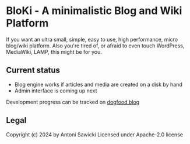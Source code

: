 # BloKi - A minimalistic Blog and Wiki Platform

If you want an ultra small, simple, easy to use, high performance, micro blog/wiki platform. Also you're tired of, or afraid to even touch WordPress, MediaWiki, LAMP, this might be for you.

## Current status

- Blog engine works if articles and media are created on a disk by hand
- Admin interface is coming up next

Development progress can be tracked on [dogfood blog](https://blog.tenox.net/)

## Legal
Copyright (c) 2024 by Antoni Sawicki
Licensed under Apache-2.0 license